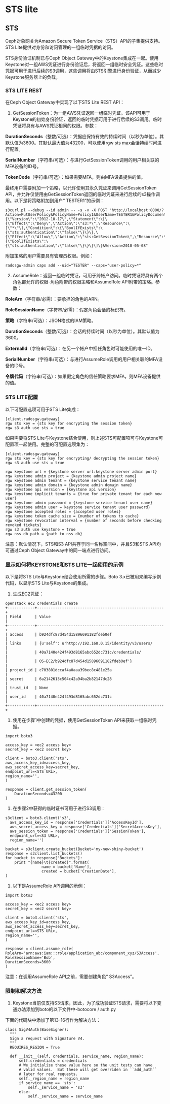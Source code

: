 # STS lite

## STS 

Ceph对象网关为Amazon Secure Token Service（STS）API的子集提供支持。STS Lite提供对身份和访问管理的一组临时凭据的访问。

STS身份验证机制已与Ceph Object Gateway中的Keystone集成在一起。使用Keystone对一组AWS凭证进行身份验证后，将返回一组临时安全凭证。这些临时凭据可用于进行后续的S3调用，这些调用将由STS引擎进行身份验证，从而减少Keystone服务器上的负载。

### STS LITE REST 

在Ceph Object Gateway中实现了以下STS Lite REST API：

1. GetSessionToken：为一组AWS凭证返回一组临时凭证。该API可用于Keystone的初始身份验证，返回的临时凭据可用于进行后续的S3调用。临时凭证将具有与AWS凭证相同的权限。参数：

**DurationSeconds**（整数/可选）：凭据应保持有效的持续时间（以秒为单位）。其默认值为3600。其默认最大值为43200，可以使用rgw sts max会话持续时间进行配置。

**SerialNumber**（字符串/可选）：与进行GetSessionToken调用的用户相关联的MFA设备的ID号。

**TokenCode**（字符串/可选）：如果需要MFA，则由MFA设备提供的值。

最终用户需要附加一个策略，以允许使用其永久凭证来调用GetSessionToken API，并允许仅使用由GetSessionToken返回的临时凭证来进行后续的s3操作调用。以下是将策略附加到用户“ TESTER1”的示例：

```text
s3curl.pl --debug --id admin -- -s -v -X POST "http://localhost:8000/?Action=PutUserPolicy&PolicyName=Policy1&UserName=TESTER1&PolicyDocument=\{\"Version\":\"2012-10-17\",\"Statement\":\[\{\"Effect\":\"Deny\",\"Action\":\"s3:*\",\"Resource\":\[\"*\"\],\"Condition\":\{\"BoolIfExists\":\{\"sts:authentication\":\"false\"\}\}\},\{\"Effect\":\"Allow\",\"Action\":\"sts:GetSessionToken\",\"Resource\":\"*\",\"Condition\":\{\"BoolIfExists\":\{\"sts:authentication\":\"false\"\}\}\}\]\}&Version=2010-05-08"
```

附加策略的用户需要具有管理员权限。例如：

```text
radosgw-admin caps add --uid="TESTER" --caps="user-policy=*"
```

2. AssumeRole：返回一组临时凭证，可用于跨帐户访问。临时凭证将具有两个角色都允许的权限-角色附带的权限策略和AssumeRole API附带的策略。参数：

**RoleArn**（字符串/必需）：要承担的角色的ARN。

**RoleSessionName**（字符串/必需）：假定角色会话的标识符。

**策略**（字符串/可选）：JSON格式的IAM策略。

**DurationSeconds**（整数/可选）：会话的持续时间（以秒为单位）。其默认值为3600。

**ExternalId**（字符串/可选）：在另一个帐户中担任角色时可能使用的唯一ID。

**SerialNumber**（字符串/可选）：与进行AssumeRole调用的用户相关联的MFA设备的ID号。

**令牌代码**（字符串/可选）：如果假定角色的信任策略要求MFA，则MFA设备提供的值。

### STS LITE配置

以下可配置选项可用于STS Lite集成：

```text
[client.radosgw.gateway]
rgw sts key = {sts key for encrypting the session token}
rgw s3 auth use sts = true
```

如果需要将STS Lite与Keystone结合使用，则上述STS可配置项可与Keystone可配置项一起使用。完整的可配置选项集为：

```text
[client.radosgw.gateway]
rgw sts key = {sts key for encrypting/ decrypting the session token}
rgw s3 auth use sts = true

rgw keystone url = {keystone server url:keystone server admin port}
rgw keystone admin project = {keystone admin project name}
rgw keystone admin tenant = {keystone service tenant name}
rgw keystone admin domain = {keystone admin domain name}
rgw keystone api version = {keystone api version}
rgw keystone implicit tenants = {true for private tenant for each new user}
rgw keystone admin password = {keystone service tenant user name}
rgw keystone admin user = keystone service tenant user password}
rgw keystone accepted roles = {accepted user roles}
rgw keystone token cache size = {number of tokens to cache}
rgw keystone revocation interval = {number of seconds before checking revoked tickets}
rgw s3 auth use keystone = true
rgw nss db path = {path to nss db}
```

注意：默认情况下，STS和S3 API共存于同一名称空间中，并且S3和STS API均可通过Ceph Object Gateway中的同一端点进行访问。

### 显示如何将KEYSTONE和STS LITE一起使用的示例

以下是将STS Lite与Keystone结合使用所需的步骤。Boto 3.x已被用来编写示例代码，以显示STS Lite与Keystone的集成。

1. 生成EC2凭证：

```text
openstack ec2 credentials create
+------------+--------------------------------------------------------+
| Field      | Value                                                  |
+------------+--------------------------------------------------------+
| access     | b924dfc87d454d15896691182fdeb0ef                       |
| links      | {u'self': u'http://192.168.0.15/identity/v3/users/     |
|            | 40a7140e424f493d8165abc652dc731c/credentials/          |
|            | OS-EC2/b924dfc87d454d15896691182fdeb0ef'}              |
| project_id | c703801dccaf4a0aaa39bec8c481e25a                       |
| secret     | 6a2142613c504c42a94ba2b82147dc28                       |
| trust_id   | None                                                   |
| user_id    | 40a7140e424f493d8165abc652dc731c                       |
+------------+--------------------------------------------------------+
```

1. 使用在步骤1中创建的凭据，使用GetSessionToken API来获取一组临时凭据。

```text
import boto3

access_key = <ec2 access key>
secret_key = <ec2 secret key>

client = boto3.client('sts',
aws_access_key_id=access_key,
aws_secret_access_key=secret_key,
endpoint_url=<STS URL>,
region_name='',
)

response = client.get_session_token(
    DurationSeconds=43200
)
```

1. 在步骤2中获得的临时证书可用于进行S3调用：

```text
s3client = boto3.client('s3',
  aws_access_key_id = response['Credentials']['AccessKeyId'],
  aws_secret_access_key = response['Credentials']['SecretAccessKey'],
  aws_session_token = response['Credentials']['SessionToken'],
  endpoint_url=<S3 URL>,
  region_name='')

bucket = s3client.create_bucket(Bucket='my-new-shiny-bucket')
response = s3client.list_buckets()
for bucket in response["Buckets"]:
    print "{name}\t{created}".format(
                name = bucket['Name'],
                created = bucket['CreationDate'],
)
```

1. 以下是AssumeRole API调用的示例：

```text
import boto3

access_key = <ec2 access key>
secret_key = <ec2 secret key>

client = boto3.client('sts',
aws_access_key_id=access_key,
aws_secret_access_key=secret_key,
endpoint_url=<STS URL>,
region_name='',
)

response = client.assume_role(
RoleArn='arn:aws:iam:::role/application_abc/component_xyz/S3Access',
RoleSessionName='Bob',
DurationSeconds=3600
)
```

注意：在调用AssumeRole API之前，需要创建角色“ S3Access”。

### 限制和解决方法

1. Keystone当前仅支持S3请求，因此，为了成功验证STS请求，需要将以下变通办法添加到boto的以下文件中-botocore / auth.py

下面的代码块中添加了第13-16行作为解决方法：

```text
class SigV4Auth(BaseSigner):
  """
  Sign a request with Signature V4.
  """
  REQUIRES_REGION = True

  def __init__(self, credentials, service_name, region_name):
      self.credentials = credentials
      # We initialize these value here so the unit tests can have
      # valid values.  But these will get overriden in ``add_auth``
      # later for real requests.
      self._region_name = region_name
      if service_name == 'sts':
          self._service_name = 's3'
      else:
          self._service_name = service_name
```

